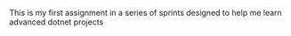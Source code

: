 This is my first assignment in a series of sprints designed to help me learn advanced dotnet projects
